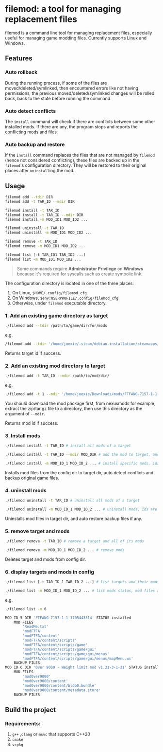 # filemod: a tool for managing replacement files

filemod is a command line tool for managing replacement files, especially useful for managing game modding files. Currently supports Linux and Windows.

## Features

### Auto rollback

During the running process, if some of the files are moved/deleted/symlinked, then encountered errors like not having permissions, the previous moved/deleted/symlinked changes will be rolled back, back to the state before running the command.

### Auto detect conflicts

The `install` command will check if there are conflicts between some other installed mods. If there are any, the program stops and reports the conflicting mods and files.

### Auto backup and restore

If the `install` command replaces the files that are not managed by `filemod` (hence not considered conflicting), these files are backed up in the `filemod`'s configuration directory. They will be restored to their original places after `uninstall`ing the mod.

## Usage

```bash
filemod add --tdir DIR
filemod add -t TAR_ID --mdir DIR

filemod install -t TAR_ID
filemod install -t TAR_ID --mdir DIR
filemod install -m MOD_ID1 MOD_ID2 ...

filemod uninstall -t TAR_ID
filemod uninstall -m MOD_ID1 MOD_ID2 ...

filemod remove -t TAR_ID
filemod remove -m MOD_ID1 MOD_ID2 ...

filemod list [-t TAR_ID1 TAR_ID2 ...]
filemod list -m MOD_ID1 MOD_ID2 ...
```

> Some commands require **Administrator Privilege** on **Windows** because it's required for syscalls such as create symbolic link.

The configuration directory is located in one of the three places:

1. On Linux, `$HOME/.config/filemod_cfg`
2. On Windows, `$env:USERPROFILE/.config/filemod_cfg`
3. Otherwise, under `filemod` executable directory.

### 1. Add an existing game directory as target

```bash
./filemod add --tdir /path/to/game/dir/for/mods
```

e.g. 

```bash
/filemod add --tdir '/home/joexie/.steam/debian-installation/steamapps/common/The Witcher 3/mods'
```

Returns target id if success.

### 2. Add an existing mod directory to target

```bash
./filemod add -t TAR_ID --mdir /path/to/mod/dir/
```

e.g.

```bash
./filemod add -t 1 --mdir '/home/joexie/Downloads/mods/FTFANG-7157-1-1-1705443514'
```

You should download the mod package first, from nexusmods for example, extract the zip/tar.gz file to a directory, then use this directory as the argument of `--mdir`.

Returns mod id if success.

### 3. Install mods

```bash
./filemod install -t TAR_ID # install all mods of a target

./filemod install -t TAR_ID --mdir MOD_DIR # add the mod to target, and install it

./filemod install -m MOD_ID_1 MOD_ID_2 ... # install specific mods, ids are separated by whitespace
```

Installs mod files from the config dir to target dir, auto detect conflicts and backup original game files.

### 4. uninstall mods

```bash
./filemod uninstall -t TAR_ID # uninstall all mods of a target

./filemod uninstall -m MOD_ID_1 MOD_ID_2 ... # uninstall mods, ids are separated by whitespace
```

Uninstalls mod files in target dir, and auto restore backup files if any.

### 5. remove target and mods

```bash
./filemod remove -t TAR_ID # remove a target and all of its mods

./filemod remove -m MOD_ID_1 MOD_ID_2 ... # remove mods
```

Deletes target and mods from config dir.

### 6. display targets and mods in config

```bash
./filemod list [-t TAR_ID_1 TAR_ID_2 ...] # list targets and their mods status

./filemod list -m MOD_ID_1 MOD_ID_2 ... # list mods status, mod files and backup files
```

e.g.

```bash
./filemod list -m 6

MOD ID 5 DIR 'FTFANG-7157-1-1-1705443514' STATUS installed
    MOD FILES
        'ReadMe.txt'
        'modFTFA'
        'modFTFA/content'
        'modFTFA/content/scripts'
        'modFTFA/content/scripts/game'
        'modFTFA/content/scripts/game/gui'
        'modFTFA/content/scripts/game/gui/menus'
        'modFTFA/content/scripts/game/gui/menus/mapMenu.ws'
    BACKUP FILES
MOD ID 6 DIR 'Over 9000 - Weight limit mod v1.31-3-1-31' STATUS installed
    MOD FILES
        'modOver9000'
        'modOver9000/content'
        'modOver9000/content/blob0.bundle'
        'modOver9000/content/metadata.store'
    BACKUP FILES
```

## Build the project

### Requirements:

1. `g++` ,`clang` or `msvc` that supports C++20
2. `cmake`
3. `vcpkg`